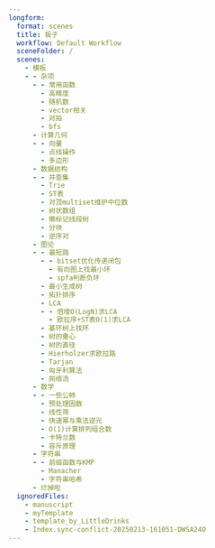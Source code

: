 ```yaml
---
longform:
  format: scenes
  title: 板子
  workflow: Default Workflow
  sceneFolder: /
  scenes:
    - 模板
    - - 杂项
      - - 常用函数
        - 高精度
        - 随机数
        - vector相关
        - 对拍
        - bfs
      - 计算几何
      - - 向量
        - 点线操作
        - 多边形
      - 数据结构
      - - 并查集
        - Trie
        - ST表
        - 对顶multiset维护中位数
        - 树状数组
        - 懒标记线段树
        - 分块
        - 逆序对
      - 图论
      - - 最短路
        - - bitset优化传递闭包
          - 有向图上找最小环
          - spfa判断负环
        - 最小生成树
        - 拓扑排序
        - LCA
        - - 倍增O(LogN)求LCA
          - 欧拉序+ST表O(1)求LCA
        - 基环树上找环
        - 树的重心
        - 树的直径
        - Hierholzer求欧拉路
        - Tarjan
        - 匈牙利算法
        - 网络流
      - 数学
      - - 一些公柿
        - 预处理因数
        - 线性筛
        - 快速幂与乘法逆元
        - O(1)计算排列组合数
        - 卡特兰数
        - 容斥原理
      - 字符串
      - - 前缀函数与KMP
        - Manacher
        - 字符串哈希
      - 烂掉啦
  ignoredFiles:
    - manuscript
    - myTemplate
    - template_by_LittleDrinks
    - Index.sync-conflict-20250213-161051-DWSA24O
---
```

